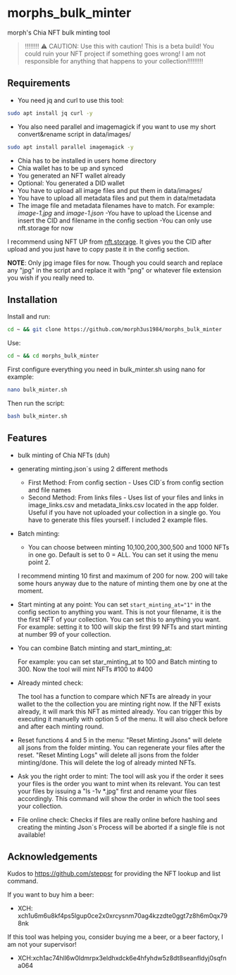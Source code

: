 # morphs_bulk_minter
morph's Chia NFT bulk minting tool


> !!!!!!!! :warning: CAUTION: Use this with caution! This is a beta build! You could ruin your NFT project if something goes wrong!
I am not responsible for anything that happens to your collection!!!!!!!!!


## Requirements
- You need jq and curl to use this tool:
```bash
sudo apt install jq curl -y
```
- You also need parallel and imagemagick if you want to use my short convert&rename script in data/images/
```bash
sudo apt install parallel imagemagick -y
```
- Chia has to be installed in users home directory
- Chia wallet has to be up and synced
- You generated an NFT wallet already
- Optional: You generated a DID wallet
- You have to upload all image files and put them in data/images/
- You have to upload all metadata files and put them in data/metadata
- The image file and metadata filenames have to match. For example: _image-1.jpg_ and _image-1.json_
-You have to upload the License and insert the CID and filename in the config section
-You can only use nft.storage for now

I recommend using NFT UP from [nft.storage](https://nft.storage/). It gives you the CID after upload and you just have to copy paste it in the config section.

**NOTE**: Only jpg image files for now. Though you could search and replace any "jpg" in the script and replace it with "png" or whatever file extension you wish if you really need to.

## Installation

Install and run:
```bash
cd ~ && git clone https://github.com/morph3us1984/morphs_bulk_minter
```
Use:
```bash
cd ~ && cd morphs_bulk_minter
```
First configure everything you need in bulk_minter.sh using nano for example:
```bash
nano bulk_minter.sh
```
Then run the script:
```bash
bash bulk_minter.sh
```

## Features
- bulk minting of Chia NFTs (duh)
- generating minting.json´s using 2 different methods
  - First Method:
      From config section - Uses CID´s from config section and file names
  - Second Method:
      From links files - Uses list of your files and links in image_links.csv and metadata_links.csv located in the app folder.
  Useful if you have not uploaded your collection in a single go. You have to generate this files yourself. I included 2 example files.

- Batch minting:
  - You can choose between minting 10,100,200,300,500 and 1000 NFTs in one go. Default is set to 0 = ALL. You can set it using the menu point 2.

  I recommend minting 10 first and maximum of 200 for now. 200 will take some hours anyway due to the nature of minting them one by one at the moment.

- Start minting at any point:
  You can set `start_minting_at="1"` in the config section to anything you want. This is not your filename, it is the
the first NFT of your collection. You can set this to anything you want. For example: setting it to 100 will skip the first 99 NFTs and start minting at number 99 of your collection.

- You can combine Batch minting and start_minting_at:

  For example: you can set star_minting_at to 100 and Batch minting to 300. Now the tool will mint NFTs #100 to #400

- Already minted check:

  The tool has a function to compare which NFTs are already in your wallet to the the collection you are 
minting right now. If the NFT exists already, it will mark this NFT as minted already.
You can trigger this by executing it manuelly with option 5 of the menu. It will also check before and after each minting round.

- Reset functions 4 and 5 in the menu:
"Reset Minting Jsons" will delete all jsons from the folder minting. You can regenerate your files after the reset.
"Reset Minting Logs" will delete all jsons from the folder minting/done. This will delete the log of already minted NFTs.

- Ask you the right order to mint:
The tool will ask you if the order it sees your files is the order you want to mint when its relevant. You can test your files
by issuing a "ls -1v *.jpg" first and rename your files accordingly. This command will show the order in which the tool sees your collection.

- File online check:
Checks if files are really online before hashing and creating the minting Json´s
Process will be aborted if a single file is not available!

## Acknowledgements 
Kudos to https://github.com/steppsr for providing the NFT lookup and list command.

If you want to buy him a beer: 
- XCH: xch1u6m6u8kf4ps5lgup0ce2x0xrcysnm70ag4kzzdte0ggt7z8h6m0qx798nk

If this tool was helping you, consider buying me a beer, or a beer factory, I am not your supervisor!
- XCH:xch1ac74hll6w0ldmrpx3eldhxdck6e4hfyhdw5z8dt8seanfldyj0sqfna064